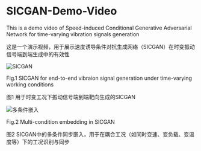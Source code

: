 # SICGAN-Demo-Video
This is a demo video of Speed-induced Conditional Generative Adversarial Network for time-varying vibration signals generation

这是一个演示视频，用于展示速度诱导条件对抗生成网络（SICGAN）在时变振动信号端到端生成中的有效性

![SICGAN](https://github.com/user-attachments/assets/a6ded41a-11df-4ecd-a913-39aa41aaa1c0)

Fig.1 SICGAN for end-to-end vibraion signal generation under time-varying working conditions

图1 用于时变工况下振动信号端到端靶向生成的SICGAN

![多条件嵌入](https://github.com/user-attachments/assets/301b2edc-dfaf-494c-8594-9d25e0c8665f)

Fig.2 Multi-condition embedding in SICGAN

图2 SICGAN中的多条件同步嵌入，用于在耦合工况（如同时变速、变负载、变温度等）下的工况识别与同步

